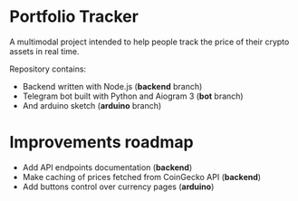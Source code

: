 # Portfolio Tracker

A multimodal project intended to help people track the price of their crypto assets in real time.

Repository contains:
- Backend written with Node.js (**backend** branch)
- Telegram bot built with Python and Aiogram 3 (**bot** branch)
- And arduino sketch (**arduino** branch)

# Improvements roadmap
- Add API endpoints documentation (**backend**)
- Make caching of prices fetched from CoinGecko API (**backend**)
- Add buttons control over currency pages (**arduino**)

